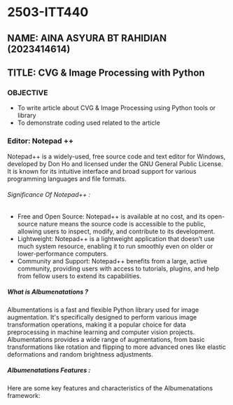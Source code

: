 # 2503-ITT440
## NAME: AINA ASYURA BT RAHIDIAN (2023414614)
## TITLE: CVG & Image Processing with Python
### OBJECTIVE
- To write article about CVG & Image Processing using Python tools or library
- To demonstrate coding used related to the article

### Editor: Notepad ++
Notepad++ is a widely-used, free source code and text editor for Windows, developed by Don Ho and licensed under the GNU General Public License. It is known for its intuitive interface and broad support for various programming languages and file formats.
###### Significance Of Notepad++ :
- Free and Open Source: Notepad++ is available at no cost, and its open-source nature means the source code is accessible to the public, allowing users to inspect, modify, and contribute to its development.
- Lightweight: Notepad++ is a lightweight application that doesn’t use much system resource, enabling it to run smoothly even on older or lower-performance computers.
- Community and Support: Notepad++ benefits from a large, active community, providing users with access to tutorials, plugins, and help from fellow users to extend its capabilities.

##### What is Albumenatations ?
Albumentations is a fast and flexible Python library used for image augmentation. It's specifically designed to perform various image transformation operations, making it a popular choice for data preprocessing in machine learning and computer vision projects. Albumentations provides a wide range of augmentations, from basic transformations like rotation and flipping to more advanced ones like elastic deformations and random brightness adjustments.
##### Albumenatations Features :
Here are some key features and characteristics of the Albumenatations framework:

